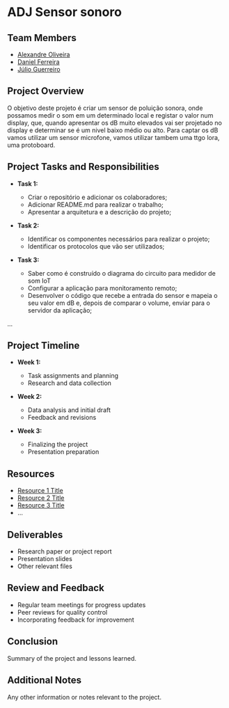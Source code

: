 # ADJ Sensor sonoro
 
## Team Members
- [Alexandre Oliveira](https://github.com/alexandreloliveira77)
- [Daniel Ferreira](https://github.com/cfrsantos7)
- [Júlio Guerreiro](https://github.com/julioguerreiro)
 
 
## Project Overview
O objetivo deste projeto é criar um sensor de poluição sonora, onde possamos medir o som em um determinado local e registar o valor num display, que, quando apresentar os dB muito elevados vai ser projetado no display e determinar se é um nivel baixo médio ou alto. Para captar os dB vamos utilizar um sensor microfone, vamos utilizar tambem uma ttgo lora, uma protoboard.
 
## Project Tasks and Responsibilities
- **Task 1:**
  - Criar o repositório e adicionar os colaboradores;
  - Adicionar README.md para realizar o trabalho;
  - Apresentar a arquitetura e a descrição do projeto;
 
- **Task 2:**
  - Identificar os componentes necessários para realizar o projeto;
  - Identificar os protocolos que vão ser utilizados;
 
- **Task 3:**
  - Saber como é construído o diagrama do circuito para medidor de som IoT
  - Configurar a aplicação para monitoramento remoto;
  - Desenvolver o código que recebe a entrada do sensor e mapeia o seu valor em dB e, depois de comparar o volume, enviar para o servidor da aplicação;
 
...
 
## Project Timeline
- **Week 1:**
  - Task assignments and planning
  - Research and data collection
 
- **Week 2:**
  - Data analysis and initial draft
  - Feedback and revisions
 
- **Week 3:**
  - Finalizing the project
  - Presentation preparation
 
## Resources
- [Resource 1 Title](link_to_resource_1)
- [Resource 2 Title](link_to_resource_2)
- [Resource 3 Title](link_to_resource_3)
- ...
 
## Deliverables
- Research paper or project report
- Presentation slides
- Other relevant files
 
## Review and Feedback
- Regular team meetings for progress updates
- Peer reviews for quality control
- Incorporating feedback for improvement
 
## Conclusion
Summary of the project and lessons learned.
 
## Additional Notes
Any other information or notes relevant to the project.